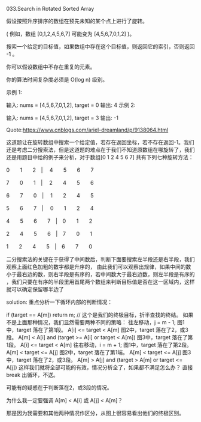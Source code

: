 033.Search in Rotated Sorted Array

假设按照升序排序的数组在预先未知的某个点上进行了旋转。

( 例如，数组 [0,1,2,4,5,6,7] 可能变为 [4,5,6,7,0,1,2] )。

搜索一个给定的目标值，如果数组中存在这个目标值，则返回它的索引，否则返回 -1 。

你可以假设数组中不存在重复的元素。

你的算法时间复杂度必须是 O(log n) 级别。

示例 1:

输入: nums = [4,5,6,7,0,1,2], target = 0
输出: 4
示例 2:

输入: nums = [4,5,6,7,0,1,2], target = 3
输出: -1

Quote:https://www.cnblogs.com/ariel-dreamland/p/9138064.html

这道题让在旋转数组中搜索一个给定值，若存在返回坐标，若不存在返回-1。我们还是考虑二分搜索法，但是这道题的难点在于我们不知道原数组在哪旋转了，我们还是用题目中给的例子来分析，对于数组[0 1 2 4 5 6 7] 共有下列七种旋转方法：

0　　1　　2　|　 4　　5　　6　　7

7　　0　　1　|　 2　　4　　5　　6

6　　7　　0　|　 1　　2　　4　　5

5　　6　　7　|　 0　　1　　2　　4

4　　5　　6　　7　|　0　　1　　2

2　　4　　5　　6　|　7　　0　　1

1　　2　　4　　5　|　6　　7　　0

二分搜索法的关键在于获得了中间数后，判断下面要搜索左半段还是右半段，我们观察上面红色加粗的数字都是升序的，
由此我们可以观察出规律，如果中间的数小于最右边的数，则右半段是有序的，若中间数大于最右边数，则左半段是有序的
，我们只要在有序的半段里用首尾两个数组来判断目标值是否在这一区域内，这样就可以确定保留哪半边了


solution:
重点分析一下循环内部的判断情况：

if (target == A[m]) return m; // 这个是我们的终极目标，折半查找的终结。
如果不是上面那种情况，我们显然需要两种不同的策略：
往左移动，j = m - 1;
图1中，target 落在了第1段。 A[i] <= target < A[m]
图2中，target 落在了2，或3段。 A[m] < A[i] and (target >= A[i] or target < A[m])
图3中，target 落在了第1段。 A[i] <= target < A[m]
往右移动，i = m + 1;
图1中，target 落在了第2段。 A[m] < target <= A[j]
图2中，target 落在了第1端。 A[m] < target <= A[j]
图3中，target 落在了2，或3段。 A[m] > A[j] and (target > A[m] or target <= A[j])
这样我们就将全部可能的有效，情况分析全了，如果都不满足怎么办？ 直接 break 出循环，不送。

可能有的疑惑在于判断落在2，或3段的情况。

为什么我一定要强调 A[m] < A[i] 或 A[j] < A[m]？

那是因为我需要和其他两种情况作区分，从图上很容易看出他们的终极区别。